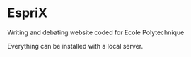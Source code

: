 # EspriX

 Writing and debating website coded for Ecole Polytechnique
 
 Everything can be installed with a local server.
